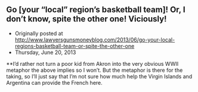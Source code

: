 ## Go [your “local” region’s basketball team]! Or, I don’t know, spite the other one! Viciously!

 * Originally posted at http://www.lawyersgunsmoneyblog.com/2013/06/go-your-local-regions-basketball-team-or-spite-the-other-one
 * Thursday, June 20, 2013

\*\*I’d rather not turn a poor kid from Akron into the very obvious WWII  metaphor the above implies so I won’t. But the metaphor is there for the  taking, so I’ll just say that I’m not sure how much help the Virgin  Islands and Argentina can provide the French here.